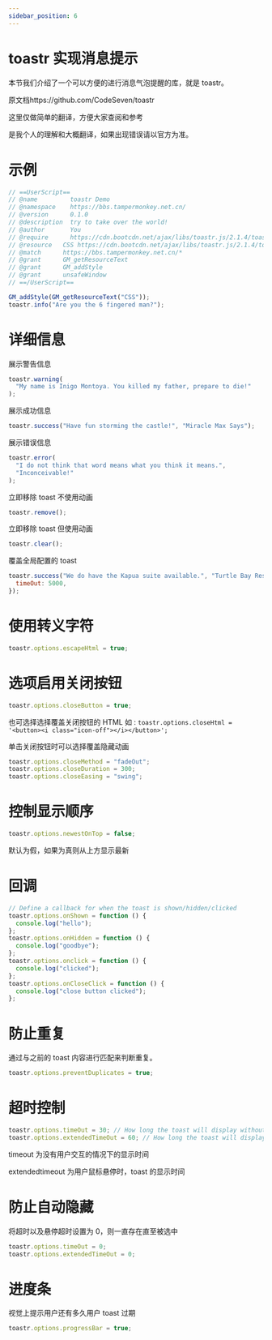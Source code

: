 ```yaml
---
sidebar_position: 6
---
```


# toastr 实现消息提示

本节我们介绍了一个可以方便的进行消息气泡提醒的库，就是 toastr。

原文档https://github.com/CodeSeven/toastr

这里仅做简单的翻译，方便大家查阅和参考

是我个人的理解和大概翻译，如果出现错误请以官方为准。

# 示例

```js
// ==UserScript==
// @name         toastr Demo
// @namespace    https://bbs.tampermonkey.net.cn/
// @version      0.1.0
// @description  try to take over the world!
// @author       You
// @require      https://cdn.bootcdn.net/ajax/libs/toastr.js/2.1.4/toastr.min.js
// @resource   CSS https://cdn.bootcdn.net/ajax/libs/toastr.js/2.1.4/toastr.min.css
// @match      https://bbs.tampermonkey.net.cn/*
// @grant      GM_getResourceText
// @grant      GM_addStyle
// @grant      unsafeWindow
// ==/UserScript==

GM_addStyle(GM_getResourceText("CSS"));
toastr.info("Are you the 6 fingered man?");
```

# 详细信息

展示警告信息

```js
toastr.warning(
  "My name is Inigo Montoya. You killed my father, prepare to die!"
);
```

展示成功信息

```js
toastr.success("Have fun storming the castle!", "Miracle Max Says");
```

展示错误信息

```js
toastr.error(
  "I do not think that word means what you think it means.",
  "Inconceivable!"
);
```

立即移除 toast 不使用动画

```js
toastr.remove();
```

立即移除 toast 但使用动画

```js
toastr.clear();
```

覆盖全局配置的 toast

```js
toastr.success("We do have the Kapua suite available.", "Turtle Bay Resort", {
  timeOut: 5000,
});
```

# 使用转义字符

```js
toastr.options.escapeHtml = true;
```

# 选项启用关闭按钮

```js
toastr.options.closeButton = true;
```

也可选择选择覆盖关闭按钮的 HTML 如 : `toastr.options.closeHtml = '<button><i class="icon-off"></i></button>';`

单击关闭按钮时可以选择覆盖隐藏动画

```js
toastr.options.closeMethod = "fadeOut";
toastr.options.closeDuration = 300;
toastr.options.closeEasing = "swing";
```

# 控制显示顺序

```js
toastr.options.newestOnTop = false;
```

默认为假，如果为真则从上方显示最新

# 回调

```js
// Define a callback for when the toast is shown/hidden/clicked
toastr.options.onShown = function () {
  console.log("hello");
};
toastr.options.onHidden = function () {
  console.log("goodbye");
};
toastr.options.onclick = function () {
  console.log("clicked");
};
toastr.options.onCloseClick = function () {
  console.log("close button clicked");
};
```

# 防止重复

通过与之前的 toast 内容进行匹配来判断重复。

```js
toastr.options.preventDuplicates = true;
```

# 超时控制

```js
toastr.options.timeOut = 30; // How long the toast will display without user interaction
toastr.options.extendedTimeOut = 60; // How long the toast will display after a user hovers over it
```

timeout 为没有用户交互的情况下的显示时间

extendedtimeout 为用户鼠标悬停时，toast 的显示时间

# 防止自动隐藏

将超时以及悬停超时设置为 0，则一直存在直至被选中

```js
toastr.options.timeOut = 0;
toastr.options.extendedTimeOut = 0;
```

# 进度条

视觉上提示用户还有多久用户 toast 过期

```js
toastr.options.progressBar = true;
```
